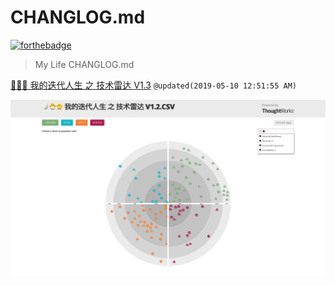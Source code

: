 # CHANGLOG.md

[![forthebadge](https://forthebadge.com/images/badges/built-with-love.svg)](https://forthebadge.com)

> My Life CHANGLOG.md

[🥚🐣🐥 我的迭代人生 之 技术雷达 V1.3](https://radar.thoughtworks.com/?sheetId=https%3A%2F%2Fraw.githubusercontent.com%2FJimmyLv%2FCHANGLOG.md%2Fmaster%2F%25F0%259F%25A5%259A%25F0%259F%2590%25A3%25F0%259F%2590%25A5%2520%25E6%2588%2591%25E7%259A%2584%25E8%25BF%25AD%25E4%25BB%25A3%25E4%25BA%25BA%25E7%2594%259F%2520%25E4%25B9%258B%2520%25E6%258A%2580%25E6%259C%25AF%25E9%259B%25B7%25E8%25BE%25BE%2520v1.3.csv) `@updated(2019-05-10 12:51:55 AM)`

![Life Radar](https://raw.githubusercontent.com/JimmyLv/images/master/2019/Xnip2019-04-30_16-26-34.png)
